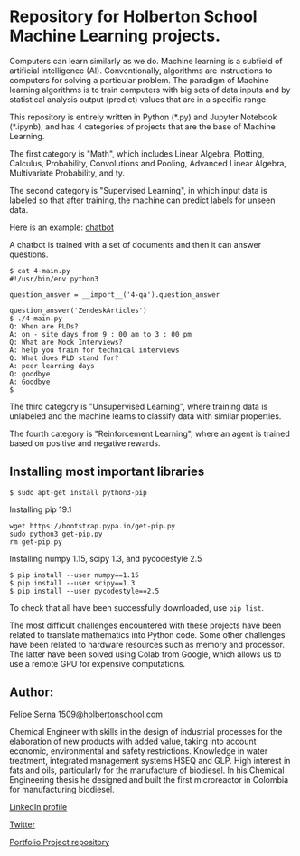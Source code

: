 # Repository for Holberton School Machine Learning projects.
Computers can learn similarly as we do. Machine learning is a subfield of artificial intelligence (AI). Conventionally, algorithms are instructions to computers for solving a particular problem. The paradigm of Machine learning algorithms is to train computers with big sets of data inputs and by statistical analysis output (predict) values that are in a specific range.

This repository is entirely written in Python (*.py) and Jupyter Notebook (\*.ipynb), and has 4 categories of projects that are the base of Machine Learning.

The first category is "Math", which includes Linear Algebra, Plotting, Calculus, Probability, Convolutions and Pooling, Advanced Linear Algebra, Multivariate Probability, and ty.

The second category is "Supervised Learning", in which input data is labeled so that after training, the machine can predict labels for unseen data.

Here is an example: [chatbot](https://github.com/felipeserna/holbertonschool-machine_learning/tree/master/supervised_learning/0x13-qa_bot)

A chatbot is trained with a set of documents and then it can answer questions.
```
$ cat 4-main.py
#!/usr/bin/env python3

question_answer = __import__('4-qa').question_answer

question_answer('ZendeskArticles')
$ ./4-main.py
Q: When are PLDs?
A: on - site days from 9 : 00 am to 3 : 00 pm
Q: What are Mock Interviews?
A: help you train for technical interviews
Q: What does PLD stand for?
A: peer learning days
Q: goodbye
A: Goodbye
$
```

The third category is "Unsupervised Learning", where training data is unlabeled and the machine learns to classify data with similar properties.

The fourth category is "Reinforcement Learning", where an agent is trained based on positive and negative rewards.

## Installing most important libraries
```
$ sudo apt-get install python3-pip
```
Installing pip 19.1
```
wget https://bootstrap.pypa.io/get-pip.py
sudo python3 get-pip.py
rm get-pip.py
```
Installing numpy 1.15, scipy 1.3, and pycodestyle 2.5
```
$ pip install --user numpy==1.15
$ pip install --user scipy==1.3
$ pip install --user pycodestyle==2.5
```
To check that all have been successfully downloaded, use `pip list`.

The most difficult challenges encountered with these projects have been related to translate mathematics into Python code. Some other challenges have been related to hardware resources such as memory and processor. The latter have been solved using Colab from Google, which allows us to use a remote GPU for expensive computations.

## Author:
Felipe Serna <1509@holbertonschool.com>

Chemical Engineer with skills in the design of industrial processes for the elaboration of new products with added value, taking into account economic, environmental and safety restrictions. Knowledge in water treatment, integrated management systems HSEQ and GLP. High interest in fats and oils, particularly for the manufacture of biodiesel. In his Chemical Engineering thesis he designed and built the first microreactor in Colombia for manufacturing biodiesel.

[LinkedIn profile](https://www.linkedin.com/in/felipesernabarbosa/)

[Twitter](https://twitter.com/felipesernabar1)

[Portfolio Project repository](https://github.com/felipeserna/Portfolio_Foundations)
